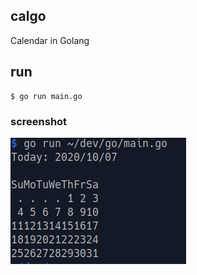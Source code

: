 ## calgo
Calendar in Golang

## run
```
$ go run main.go
```

### screenshot
![calgo](https://github.com/doccaico/playthings/blob/main/go/calendar/img/calgo.png)
